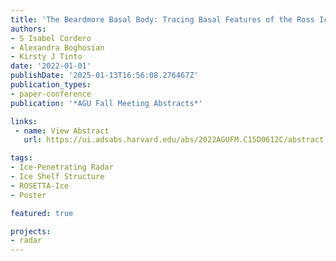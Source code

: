 ```yaml
---
title: 'The Beardmore Basal Body: Tracing Basal Features of the Ross Ice Shelf'
authors:
- S Isabel Cordero
- Alexandra Boghosian
- Kirsty J Tinto
date: '2022-01-01'
publishDate: '2025-01-13T16:56:08.276467Z'
publication_types:
- paper-conference
publication: '*AGU Fall Meeting Abstracts*'

links:
 - name: View Abstract
   url: https://ui.adsabs.harvard.edu/abs/2022AGUFM.C15D0612C/abstract

tags:
- Ice-Penetrating Radar
- Ice Shelf Structure
- ROSETTA-Ice
- Poster

featured: true

projects:
- radar
---
```

